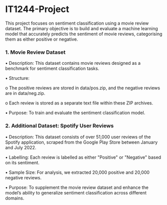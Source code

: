 # IT1244-Project
This project focuses on sentiment classification using a movie review dataset. The primary objective is to build and evaluate a machine learning model that accurately predicts the sentiment of movie reviews, categorising them as either positive or negative.

### 1. Movie Review Dataset

•
Description: This dataset contains movie reviews designed as a benchmark for sentiment classification tasks.

•
Structure:

o
The positive reviews are stored in data/pos.zip, and the negative reviews are in data/neg.zip.

o
Each review is stored as a separate text file within these ZIP archives.

•
Purpose: To train and evaluate the sentiment classification model.

### 2. Additional Dataset: Spotify User Reviews

•
Description: This dataset consists of over 51,000 user reviews of the Spotify application, scraped from the Google Play Store between January and July 2022.

•
Labelling: Each review is labelled as either "Positive" or "Negative" based on its sentiment.

•
Sample Size: For analysis, we extracted 20,000 positive and 20,000 negative reviews.

•
Purpose: To supplement the movie review dataset and enhance the model’s ability to generalize sentiment classification across different domains.
